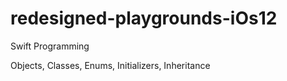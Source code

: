 # redesigned-playgrounds-iOs12

Swift Programming

Objects, Classes, Enums, Initializers, Inheritance
